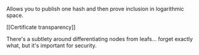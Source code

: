 Allows you to publish one hash and then prove inclusion in logarithmic space.

[[Certificate transparency]]

There's a subtlety around differentiating nodes from leafs... forget exactly what, but it's important for security.